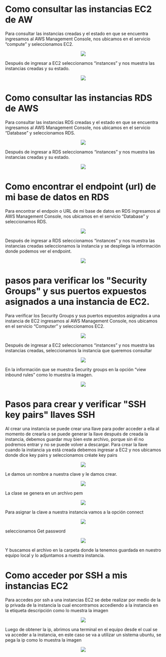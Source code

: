 # Como consultar las instancias EC2 de AW
Para consultar las instancias creadas y el estado en que se encuentra 
ingresamos al AWS Management Console, nos ubicamos en el servicio “compute” y seleccionamos EC2.
<div style="text-align:center"><img src ="doc/img/1.png" /></div>

Después de ingresar a EC2 seleccionamos “instances” y nos muestra las instancias creadas y su estado.
<div style="text-align:center"><img src ="doc/img/1.1.png" /></div>

# Como consultar las instancias RDS de AWS
Para consultar las instancias RDS creadas y el estado en que se encuentra ingresamos al AWS Management Console, 
nos ubicamos en el servicio “Database” y seleccionamos RDS.
<div style="text-align:center"><img src ="doc/img/2.png" /></div>

Después de ingresar a RDS seleccionamos “instances” y nos muestra las instancias creadas y su estado.
<div style="text-align:center"><img src ="doc/img/2.1.png" /></div>

# Como encontrar el endpoint (url) de mi base de datos en RDS
Para encontrar el endpoin o URL de mi base de datos en RDS ingresamos al AWS Management Console, 
nos ubicamos en el servicio “Database” y seleccionamos RDS.
<div style="text-align:center"><img src ="doc/img/3.png" /></div>


Después de ingresar a RDS seleccionamos “instances” y nos muestra las instancias creadas seleccionamos la instancia y 
se despliega la información donde podemos ver el endpoint.
<div style="text-align:center"><img src ="doc/img/3.1.png" /></div>

# pasos para verificar los "Security Groups" y sus puertos expuestos asignados a una instancia de EC2.
Para verificar los Security Groups y sus puertos expuestos asignados a una instancia de EC2 ingresamos al AWS Management Console, 
nos ubicamos en el servicio “Computer” y seleccionamos EC2.
<div style="text-align:center"><img src ="doc/img/5.png" /></div>


Después de ingresar a EC2 seleccionamos “instances” y nos muestra las instancias creadas, seleccionamos la instancia que queremos consultar
<div style="text-align:center"><img src ="doc/img/5.1.png" /></div>

En la información que se muestra Security groups en la opción “view inbound rules” como lo muestra la imagen.
<div style="text-align:center"><img src ="doc/img/5.2.PNG" /></div>

# Pasos para crear y verificar "SSH key pairs" llaves SSH


Al crear una instancia se puede crear una llave para poder acceder a ella al momento de crearla o se puede generar la llave después de creada la instancia, debemos guardar muy bien este archivo, porque sin él no podremos entrar y no se puede volver a descargar.
Para crear la llave cuando la instancia ya está creada debemos ingresar a EC2 y nos ubicamos donde dice key pairs y seleccionamos créate key pairs
<div style="text-align:center"><img src ="doc/img/6.png" /></div>

Le damos un nombre a nuestra clave y le damos crear.
<div style="text-align:center"><img src ="doc/img/6.1.png" /></div>

La clase se genera en un archivo pem
<div style="text-align:center"><img src ="doc/img/6.2.png" /></div>

Para asignar la clave a nuestra instancia vamos  a la opción connect
<div style="text-align:center"><img src ="doc/img/6.3.png" /></div>

seleccionamos Get password
<div style="text-align:center"><img src ="doc/img/6.4.png" /></div>

Y buscamos el archivo en la carpeta donde la tenemos guardada en nuestro equipo local y lo adjuntamos a nuestra instancia.

# Como acceder por SSH a mis instancias EC2

Para accedes por ssh a una instancias EC2 se debe realizar por medio de la ip privada de la instancia
la cual encontramos accediendo a la instancia en la etiqueta descripción como lo muestra la imagen
<div style="text-align:center"><img src ="doc/img/7.PNG" /></div>


Luego de obtener la ip, abrimos una terminal en el equipo desde el cual se va acceder a la instancia, 
en este caso se va a utilizar un sistema ubuntu, se pega la ip como lo muestra la imagen
<div style="text-align:center"><img src ="doc/img/7.1.png" /></div>
















